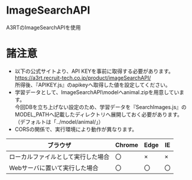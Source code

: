 # ImageSearchAPI
A3RTのImageSearchAPIを使用

# 諸注意
- 以下の公式サイトより、API KEYを事前に取得する必要があります。  
https://a3rt.recruit-tech.co.jp/product/imageSearchAPI/  
所得後、『APIKEY.js』のapikeyへ取得した値を設定してください。  
- 学習データとして、ImageSearchAPI\modelへanimal.zipを用意しています。  
今回DBを立ち上げない設定のため、学習データを『SearchImages.js』のMODEL_PATHへ記載したディレクトリへ展開しておく必要があります。  
（デフォルトは「../model/animal/」）
- CORSの関係で、実行環境により動作が異なります。 

|ブラウザ|Chrome|Edge|IE|
----|----|----|---- 
|ローカルファイルとして実行した場合|〇|×|×|
|Webサーバに置いて実行した場合|〇|〇|〇|

